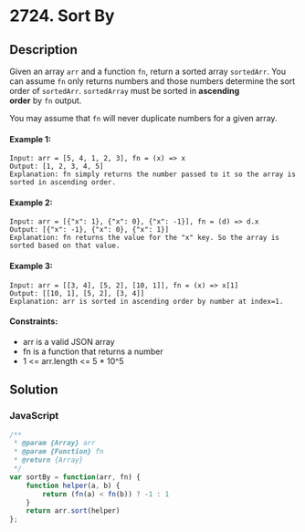 # 2724. Sort By


## Description
Given an array `arr` and a function `fn`, return a sorted array `sortedArr`. You can assume `fn` only returns numbers and those numbers determine the sort order of `sortedArr`. `sortedArray` must be sorted in **ascending order** by `fn` output.

You may assume that `fn` will never duplicate numbers for a given array.

#### Example 1:
```
Input: arr = [5, 4, 1, 2, 3], fn = (x) => x
Output: [1, 2, 3, 4, 5]
Explanation: fn simply returns the number passed to it so the array is sorted in ascending order.
```

#### Example 2:
```
Input: arr = [{"x": 1}, {"x": 0}, {"x": -1}], fn = (d) => d.x
Output: [{"x": -1}, {"x": 0}, {"x": 1}]
Explanation: fn returns the value for the "x" key. So the array is sorted based on that value.
```

#### Example 3:
```
Input: arr = [[3, 4], [5, 2], [10, 1]], fn = (x) => x[1]
Output: [[10, 1], [5, 2], [3, 4]]
Explanation: arr is sorted in ascending order by number at index=1. 
```

#### Constraints:
- arr is a valid JSON array
- fn is a function that returns a number
- 1 <= arr.length <= 5 * 10^5


## Solution

### JavaScript
```js
/**
 * @param {Array} arr
 * @param {Function} fn
 * @return {Array}
 */
var sortBy = function(arr, fn) {
    function helper(a, b) {
        return (fn(a) < fn(b)) ? -1 : 1
    }
    return arr.sort(helper)
};
```
